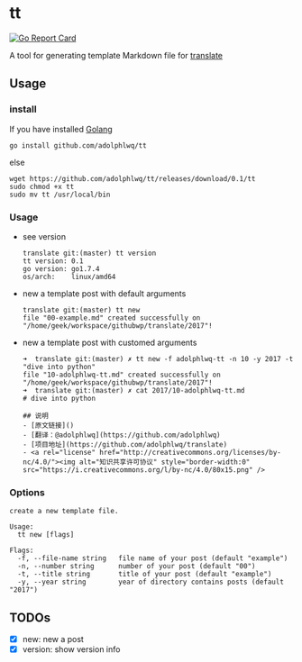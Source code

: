 # tt
[![Go Report Card](https://goreportcard.com/badge/github.com/adolphlwq/tt)](https://goreportcard.com/report/github.com/adolphlwq/tt)

A tool for generating template Markdown file for [translate](https://github.com/adolphlwq/translate)

## Usage
### install
If you have installed [Golang](https://golang.org)
```
go install github.com/adolphlwq/tt
```
else
```
wget https://github.com/adolphlwq/tt/releases/download/0.1/tt
sudo chmod +x tt
sudo mv tt /usr/local/bin
```

### Usage
- see version

    ```
    translate git:(master) tt version 
    tt version: 0.1
    go version: go1.7.4
    os/arch:    linux/amd64
    ```

- new a template post with default arguments

    ```
    translate git:(master) tt new
    file "00-example.md" created successfully on "/home/geek/workspace/githubwp/translate/2017"!
    ```
- new a template post with customed arguments

    ```
    ➜  translate git:(master) ✗ tt new -f adolphlwq-tt -n 10 -y 2017 -t "dive into python"
    file "10-adolphlwq-tt.md" created successfully on "/home/geek/workspace/githubwp/translate/2017"!
    ➜  translate git:(master) ✗ cat 2017/10-adolphlwq-tt.md 
    # dive into python

    ## 说明
    - [原文链接]()
    - [翻译：@adolphlwq](https://github.com/adolphlwq)
    - [项目地址](https://github.com/adolphlwq/translate)
    - <a rel="license" href="http://creativecommons.org/licenses/by-nc/4.0/"><img alt="知识共享许可协议" style="border-width:0" src="https://i.creativecommons.org/l/by-nc/4.0/80x15.png" />
    ```

### Options
```
create a new template file.

Usage:
  tt new [flags]

Flags:
  -f, --file-name string   file name of your post (default "example")
  -n, --number string      number of your post (default "00")
  -t, --title string       title of your post (default "example")
  -y, --year string        year of directory contains posts (default "2017")
```

## TODOs
- [X] new: new a post
- [X] version: show version info